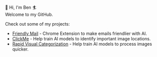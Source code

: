 👋 Hi, I'm Ben 🏄  
Welcome to my GitHub.  

    
Check out some of my projects:
- [Friendly Mail](https://github.com/benhduong/friendlymail) - Chrome Extension to make emails friendlier with AI.
- [ClickMe](https://clickme.clps.brown.edu/) - Help train AI models to identify important image locations.
- [Rapid Visual Categorization](https://rvis.clps.brown.edu/) - Help train AI models to process images quicker.
